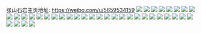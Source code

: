 张山石岩主页地址: https://weibo.com/u/5659534159 
![](https://wx4.sinaimg.cn/mw2000/006b0Pn1ly1h9hlwkuuwtj30u0140gto.jpg) 
![](https://wx4.sinaimg.cn/mw2000/006b0Pn1ly1h9gh31csy3j31o02801kx.jpg) 
![](https://wx4.sinaimg.cn/mw2000/006b0Pn1ly1h9cm4qev8uj31o0280asb.jpg) 
![](https://wx4.sinaimg.cn/mw2000/006b0Pn1ly1h9cm4r2qivj31o0280azl.jpg) 
![](https://wx4.sinaimg.cn/mw2000/006b0Pn1ly1h93ky6q2zyj31o0280asb.jpg) 
![](https://wx4.sinaimg.cn/mw2000/006b0Pn1ly1h93kydpakvj31o0280nh4.jpg) 
![](https://wx4.sinaimg.cn/mw2000/006b0Pn1ly1h90119m1exj31o0280tsq.jpg) 
![](https://wx4.sinaimg.cn/mw2000/006b0Pn1ly1h7foopa9ibj30u00zmjxl.jpg) 
![](https://wx4.sinaimg.cn/mw2000/006b0Pn1ly1h6vxb00o0pj30u0140n1z.jpg) 
![](https://wx4.sinaimg.cn/mw2000/006b0Pn1ly1h6vxaz5v6lj30u0112jyg.jpg) 
![](https://wx4.sinaimg.cn/mw2000/006b0Pn1ly1h5dlnusy3wj30u014nwlm.jpg) 
![](https://wx4.sinaimg.cn/mw2000/006b0Pn1ly1h4w3ycaqvej31900u0jun.jpg) 
![](https://wx4.sinaimg.cn/mw2000/006b0Pn1ly1h4w3y3atwwj30u019077e.jpg) 
![](https://wx4.sinaimg.cn/mw2000/006b0Pn1ly1h4qf5wutk1j31900u0aes.jpg) 
![](https://wx4.sinaimg.cn/mw2000/006b0Pn1ly1h44fbi02obj30u011o7fy.jpg) 
![](https://wx4.sinaimg.cn/mw2000/006b0Pn1ly1h3zlrtfcxzj30u00vw488.jpg) 
![](https://wx4.sinaimg.cn/mw2000/006b0Pn1ly1h3zlrty2qbj31400u0k35.jpg) 
![](https://wx4.sinaimg.cn/mw2000/006b0Pn1ly1h3zlrt0atgj30u0140qec.jpg) 
![](https://wx4.sinaimg.cn/mw2000/006b0Pn1ly1h3dwdlb9dhj30u00xqjzc.jpg) 
![](https://wx4.sinaimg.cn/mw2000/006b0Pn1ly1h2f9m1iz2lj30u0141ahs.jpg) 
![](https://wx4.sinaimg.cn/mw2000/006b0Pn1ly1h2842ly2vkj30u00u0do9.jpg) 
![](https://wx4.sinaimg.cn/mw2000/006b0Pn1ly1h1xt2z83x2j31oh26f000.jpg) 
![](https://wx4.sinaimg.cn/mw2000/006b0Pn1ly1h1xt2y6zybj31sc28fe81.jpg) 
![](https://wx4.sinaimg.cn/mw2000/006b0Pn1ly1h0uckva40rj30u00u0ai6.jpg) 
![](https://wx4.sinaimg.cn/mw2000/006b0Pn1ly1h0dabxxpb8j31o01o0kgc.jpg) 
![](https://wx4.sinaimg.cn/mw2000/006b0Pn1ly1gznrq8bd92j31400u0ajh.jpg) 
![](https://wx4.sinaimg.cn/mw2000/006b0Pn1ly1gznrq7nzaej31400u0k1t.jpg) 
![](https://wx4.sinaimg.cn/mw2000/006b0Pn1ly1gzecibs0qej30u00u0wkn.jpg) 
![](https://wx4.sinaimg.cn/mw2000/006b0Pn1ly1gxh4yakrxxj31zk1hox6p.jpg) 
![](https://wx4.sinaimg.cn/mw2000/006b0Pn1ly1gxh4y9pupmj33402c0e83.jpg) 
![](https://wx4.sinaimg.cn/mw2000/006b0Pn1ly1gxh4yb8enaj31zk1hox6p.jpg) 
![](https://wx4.sinaimg.cn/mw2000/006b0Pn1ly1gxcffb8drsj31kw2dc7wh.jpg) 
![](https://wx4.sinaimg.cn/mw2000/006b0Pn1ly1gstkp8r3jtj30u00u0q74.jpg) 
![](https://wx4.sinaimg.cn/mw2000/006b0Pn1ly1gstkpavxx0j30u00u0n26.jpg) 
![](https://wx4.sinaimg.cn/mw2000/006b0Pn1ly1gstkpbchg8j30u00u0n05.jpg) 
![](https://wx4.sinaimg.cn/mw2000/006b0Pn1ly1gq4dhpryxvj30u00us42r.jpg) 
![](https://wx4.sinaimg.cn/mw2000/006b0Pn1ly1gp6xsabwooj32o02o04qq.jpg) 
